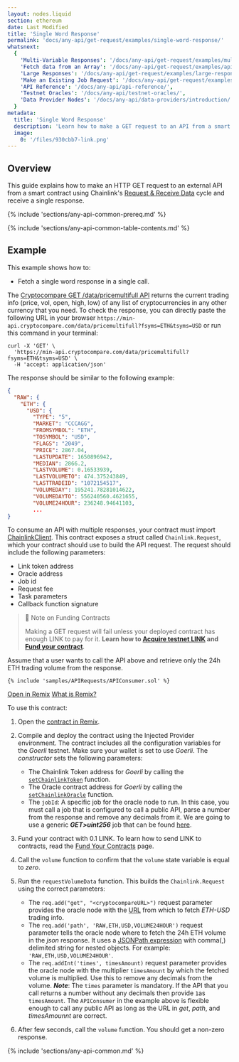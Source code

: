 ```yaml
---
layout: nodes.liquid
section: ethereum
date: Last Modified
title: 'Single Word Response'
permalink: 'docs/any-api/get-request/examples/single-word-response/'
whatsnext:
  {
    'Multi-Variable Responses': '/docs/any-api/get-request/examples/multi-variable-responses/',
    'Fetch data from an Array': '/docs/any-api/get-request/examples/api-array-response/',
    'Large Responses': '/docs/any-api/get-request/examples/large-responses/',
    'Make an Existing Job Request': '/docs/any-api/get-request/examples/existing-job-request/',
    'API Reference': '/docs/any-api/api-reference/',
    'Testnet Oracles': '/docs/any-api/testnet-oracles/',
    'Data Provider Nodes': '/docs/any-api/data-providers/introduction/',
  }
metadata:
  title: 'Single Word Response'
  description: 'Learn how to make a GET request to an API from a smart contract, using Chainlink.'
  image:
    0: '/files/930cbb7-link.png'
---
```


## Overview

This guide explains how to make an HTTP GET request to an external API from a smart contract using Chainlink's [Request & Receive Data](/docs/any-api/introduction/) cycle and receive a single response.

{% include 'sections/any-api-common-prereq.md' %}

{% include 'sections/any-api-common-table-contents.md' %}

## Example

This example shows how to:

- Fetch a single word response in a single call.

The [Cryptocompare GET /data/pricemultifull API](https://min-api.cryptocompare.com/documentation?key=Price&cat=multipleSymbolsFullPriceEndpoint) returns the current trading info (price, vol, open, high, low) of any list of cryptocurrencies in any other currency that you need. To check the response, you can directly paste the following URL in your browser `https://min-api.cryptocompare.com/data/pricemultifull?fsyms=ETH&tsyms=USD` or run this command in your terminal:

```curl
curl -X 'GET' \
  'https://min-api.cryptocompare.com/data/pricemultifull?fsyms=ETH&tsyms=USD' \
  -H 'accept: application/json'
```

The response should be similar to the following example:

```json
{
  "RAW": {
    "ETH": {
      "USD": {
        "TYPE": "5",
        "MARKET": "CCCAGG",
        "FROMSYMBOL": "ETH",
        "TOSYMBOL": "USD",
        "FLAGS": "2049",
        "PRICE": 2867.04,
        "LASTUPDATE": 1650896942,
        "MEDIAN": 2866.2,
        "LASTVOLUME": 0.16533939,
        "LASTVOLUMETO": 474.375243849,
        "LASTTRADEID": "1072154517",
        "VOLUMEDAY": 195241.78281014622,
        "VOLUMEDAYTO": 556240560.4621655,
        "VOLUME24HOUR": 236248.94641103,
        ...
}
```

To consume an API with multiple responses, your contract must import [ChainlinkClient](https://github.com/smartcontractkit/chainlink/blob/master/contracts/src/v0.8/ChainlinkClient.sol). This contract exposes a struct called `Chainlink.Request`, which your contract should use to build the API request. The request should include the following parameters:

- Link token address
- Oracle address
- Job id
- Request fee
- Task parameters
- Callback function signature

> 🚧 Note on Funding Contracts
>
> Making a GET request will fail unless your deployed contract has enough LINK to pay for it. **Learn how to [Acquire testnet LINK](/docs/acquire-link/) and [Fund your contract](/docs/fund-your-contract/)**.

Assume that a user wants to call the API above and retrieve only the 24h ETH trading volume from the response.

```solidity Goerli
{% include 'samples/APIRequests/APIConsumer.sol' %}
```

<div class="remix-callout">
    <a href="https://remix.ethereum.org/#url=https://docs.chain.link/samples/APIRequests/APIConsumer.sol" target="_blank" >Open in Remix</a>
    <a href="/docs/conceptual-overview/#what-is-remix" >What is Remix?</a>
</div>

To use this contract:

1. Open the [contract in Remix](https://remix.ethereum.org/#url=https://docs.chain.link/samples/APIRequests/APIConsumer.sol).

1. Compile and deploy the contract using the Injected Provider environment. The contract includes all the configuration variables for the _Goerli_ testnet. Make sure your wallet is set to use _Goerli_. The _constructor_ sets the following parameters:

   - The Chainlink Token address for _Goerli_ by calling the [`setChainlinkToken`](/docs/any-api/api-reference/#setchainlinktoken) function.
   - The Oracle contract address for _Goerli_ by calling the [`setChainlinkOracle`](/docs/any-api/api-reference/#setchainlinkoracle) function.
   - The `jobId`: A specific job for the oracle node to run. In this case, you must call a job that is configured to call a public API, parse a number from the response and remove any decimals from it. We are going to use a generic **_GET>uint256_** job that can be found [here](/docs/any-api/testnet-oracles/#jobs).

1. Fund your contract with 0.1 LINK. To learn how to send LINK to contracts, read the [Fund Your Contracts](/docs/fund-your-contract/) page.

1. Call the `volume` function to confirm that the `volume` state variable is equal to _zero_.

1. Run the `requestVolumeData` function. This builds the `Chainlink.Request` using the correct parameters:

   - The `req.add("get", "<cryptocompareURL>")` request parameter provides the oracle node with the [URL](https://min-api.cryptocompare.com/data/pricemultifull?fsyms=ETH&tsyms=USD) from which to fetch _ETH-USD_ trading info.
   - The `req.add('path', 'RAW,ETH,USD,VOLUME24HOUR')` request parameter tells the oracle node where to fetch the 24h ETH volume in the _json_ response. It uses a [JSONPath expression](https://jsonpath.com/) with comma(,) delimited string for nested objects. For example: `'RAW,ETH,USD,VOLUME24HOUR'`.
   - The `req.addInt('times', timesAmount)` request parameter provides the oracle node with the multiplier `timesAmount` by which the fetched volume is multiplied. Use this to remove any decimals from the volume. **_Note_**: The `times` parameter is mandatory. If the API that you call returns a number without any decimals then provide `1`as `timesAmount`.
     The `APIConsumer` in the example above is flexible enough to call any public API as long as the URL in _get_, _path_, and _timesAmounnt_ are correct.

1. After few seconds, call the `volume` function. You should get a non-zero response.

{% include 'sections/any-api-common.md' %}
